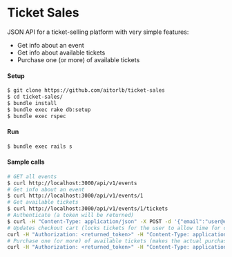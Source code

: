 # Ticket Sales

JSON API for a ticket-selling platform with very simple features:
- Get info about an event
- Get info about available tickets
- Purchase one (or more) of available tickets

#### Setup

```bash
$ git clone https://github.com/aitorlb/ticket-sales
$ cd ticket-sales/
$ bundle install
$ bundle exec rake db:setup
$ bundle exec rspec
```

#### Run

```bash
$ bundle exec rails s
```

#### Sample calls

```bash
# GET all events
$ curl http://localhost:3000/api/v1/events
# Get info about an event
$ curl http://localhost:3000/api/v1/events/1
# Get available tickets
$ curl http://localhost:3000/api/v1/events/1/tickets
# Authenticate (a token will be returned)
$ curl -H "Content-Type: application/json" -X POST -d '{"email":"user@example.com","password":"password"}' http://localhost:3000/api/v1/authenticate
# Updates checkout cart (locks tickets for the user to allow time for collecting payment information)
curl -H "Authorization: <returned_token>" -H "Content-Type: application/json" -X PUT -d '{"ticket_count":"1"}' http://localhost:3000/api/v1/events/1/purchases
# Purchase one (or more) of available tickets (makes the actual purchase if payment is successful)
curl -H "Authorization: <returned_token>" -H "Content-Type: application/json" -X POST -d '{"ticket_count":"1", "payment_token":"payment_token"}' http://localhost:3000/api/v1/events/1/purchases
```